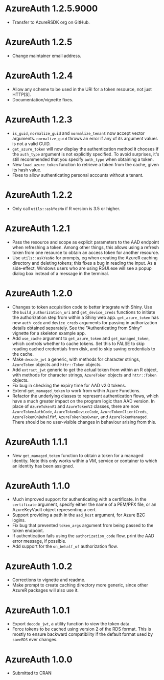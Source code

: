 # AzureAuth 1.2.5.9000

- Transfer to AzureRSDK org on GitHub.

# AzureAuth 1.2.5

- Change maintainer email address.

# AzureAuth 1.2.4

- Allow any scheme to be used in the URI for a token resource, not just HTTP\[S\].
- Documentation/vignette fixes.

# AzureAuth 1.2.3

* `is_guid`, `normalize_guid` and `normalize_tenant` now accept vector arguments. `normalize_guid` throws an error if any of its argument values is not a valid GUID.
* `get_azure_token` will now display the authentication method it chooses if the `auth_type` argument is not explicitly specified. To avoid surprises, it's still recommended that you specify `auth_type` when obtaining a token.
* New `load_azure_token` function to retrieve a token from the cache, given its hash value.
* Fixes to allow authenticating personal accounts without a tenant.

# AzureAuth 1.2.2

* Only call `utils::askYesNo` if R version is 3.5 or higher.

# AzureAuth 1.2.1

* Pass the resource and scope as explicit parameters to the AAD endpoint when refreshing a token. Among other things, this allows using a refresh token from one resource to obtain an access token for another resource.
* Use `utils::askYesNo` for prompts, eg when creating the AzureR caching directory and deleting tokens; this fixes a bug in reading the input. As a side-effect, Windows users who are using RGUI.exe will see a popup dialog box instead of a message in the terminal.

# AzureAuth 1.2.0

* Changes to token acquisition code to better integrate with Shiny. Use the `build_authorization_uri` and `get_device_creds` functions to initiate the authorization step from within a Shiny web app. `get_azure_token` has new `auth_code` and `device_creds` arguments for passing in authorization details obtained separately. See the "Authenticating from Shiny" vignette for a skeleton example app.
* Add `use_cache` argument to `get_azure_token` and `get_managed_token`, which controls whether to cache tokens. Set this to FALSE to skip reading cached credentials from disk, and to skip saving credentials to the cache.
* Make `decode_jwt` a generic, with methods for character strings, `AzureToken` objects and `httr::Token` objects.
* Add `extract_jwt` generic to get the actual token from within an R object, with methods for character strings, `AzureToken` objects and `httr::Token` objects.
* Fix bug in checking the expiry time for AAD v2.0 tokens.
* Extend `get_managed_token` to work from within Azure Functions.
* Refactor the underlying classes to represent authentication flows, which have a much greater impact on the program logic than AAD version. In place of `AzureTokenV1` and `AzureTokenV2` classes, there are now `AzureTokenAuthCode`, `AzureTokenDeviceCode`, `AzureTokenClientCreds`, `AzureTokenOnBehalfOf`, `AzureTokenResOwner`, and `AzureTokenManaged`. There should be no user-visible changes in behaviour arising from this.

# AzureAuth 1.1.1

* New `get_managed_token` function to obtain a token for a managed identity. Note this only works within a VM, service or container to which an identity has been assigned.

# AzureAuth 1.1.0

* Much improved support for authenticating with a certificate. In the `certificate` argument, specify either the name of a PEM/PFX file, or an AzureKeyVault object representing a cert.
* Support providing a path in the `aad_host` argument, for Azure B2C logins.
* Fix bug that prevented `token_args` argument from being passed to the token endpoint.
* If authentication fails using the `authorization_code` flow, print the AAD error message, if possible.
* Add support for the `on_behalf_of` authorization flow.

# AzureAuth 1.0.2

* Corrections to vignette and readme.
* Make prompt to create caching directory more generic, since other AzureR packages will also use it.

# AzureAuth 1.0.1

* Export `decode_jwt`, a utility function to view the token data.
* Force tokens to be cached using version 2 of the RDS format. This is mostly to ensure backward compatibility if the default format used by `saveRDS` ever changes.

# AzureAuth 1.0.0

* Submitted to CRAN
